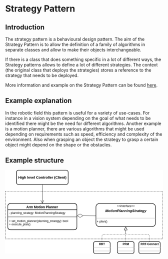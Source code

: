 # Strategy Pattern

## Introduction
The strategy pattern is a behavioural design pattern. The aim of the Strategy Pattern is to allow the definition of a family of algorithms in separate classes and allow to make their objects interchangeable.

If there is a class that does something specific in a lot of different ways, the Strategy patterns allows to define a lot of different strategies. The context (the original class that deploys the strategies) stores a reference to the strategy that needs to be deployed.

More information and example on the Strategy Pattern can be found [here](https://refactoring.guru/design-patterns/strategy).

## Example explanation
In the robotic field this pattern is useful for a variety of use-cases. For instance in a vision system depending on the goal of what needs to be identified there might be the need for different algorithms. Another example is a motion planner, there are various algorithms that might be used depending on requirements such as speed, efficiency and complexity of the environment. Also when grasping an object the strategy to grasp a certain object might depend on the shape or the obstacles.

## Example structure
![image](https://github.com/giusebar/design_patterns_robotics/blob/master/strategy_pattern/images/strategy_pattern.png?raw=true)